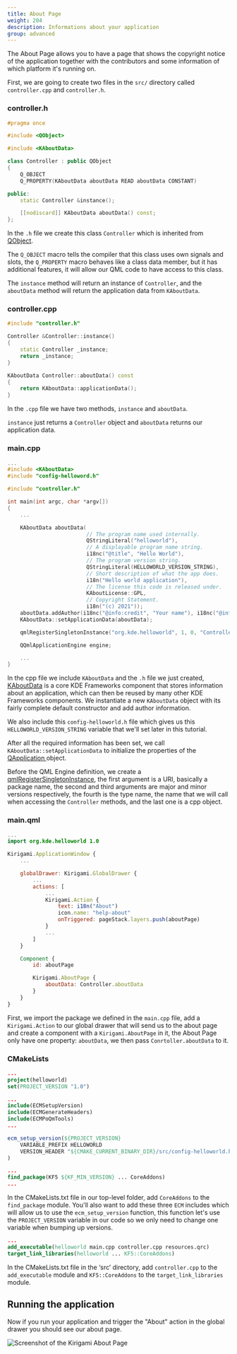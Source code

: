 ```yaml
---
title: About Page
weight: 204
description: Informations about your application
group: advanced
---
```


The About Page allows you to have a page that shows the copyright notice of the application together with the contributors and some information of which platform it's running on.

First, we are going to create two files in the `src/` directory called `controller.cpp` and `controller.h`.

### controller.h
```C++
#pragma once

#include <QObject>

#include <KAboutData>

class Controller : public QObject
{
    Q_OBJECT
    Q_PROPERTY(KAboutData aboutData READ aboutData CONSTANT)

public:
    static Controller &instance();

    [[nodiscard]] KAboutData aboutData() const;
};
```

In the `.h` file we create this class `Controller` which is inherited from [QObject](https://doc.qt.io/qt-5/qobject.html).


The `Q_OBJECT` macro tells the compiler that this class uses own signals and slots, the `Q_PROPERTY` macro behaves like a class data member, but it has additional features, it will allow our QML code to have access to this class.


The `instance` method will return an instance of `Controller`, and the `aboutData` method will return the application data from `KAboutData`.

### controller.cpp

```C++
#include "controller.h"

Controller &Controller::instance()
{
    static Controller _instance;
    return _instance;
}

KAboutData Controller::aboutData() const
{
    return KAboutData::applicationData();
}
```

In the `.cpp` file we have two methods, `instance` and `aboutData`.

`instance` just returns a `Controller` object and `aboutData` returns our application data.

### main.cpp

```C++
...
#include <KAboutData>
#include "config-helloword.h"

#include "controller.h"

int main(int argc, char *argv[])
{
    ...

    KAboutData aboutData(
                         // The program name used internally.
                         QStringLiteral("helloworld"),
                         // A displayable program name string.
                         i18nc("@title", "Hello World"),
                         // The program version string.
                         QStringLiteral(HELLOWORLD_VERSION_STRING),
                         // Short description of what the app does.
                         i18n("Hello world application"),
                         // The license this code is released under.
                         KAboutLicense::GPL,
                         // Copyright Statement.
                         i18n("(c) 2021"));
    aboutData.addAuthor(i18nc("@info:credit", "Your name"), i18nc("@info:credit", "Author Role"), QStringLiteral("your@email.com"), QStringLiteral("https://yourwebsite.com"));
    KAboutData::setApplicationData(aboutData);

    qmlRegisterSingletonInstance("org.kde.helloworld", 1, 0, "Controller", &Controller::instance());

    QQmlApplicationEngine engine;

    ...
}
```

In the cpp file we include `KAboutData` and the `.h` file we just created, [KAboutData](docs:kcoreaddons;KAboutData) is a core KDE Frameworks component that stores information about an application, which can then be reused by many other KDE Frameworks components. We instantiate a new `KAboutData` object with its fairly complete default constructor and add author information.


We also include this `config-helloworld.h` file which gives us this `HELLOWORLD_VERSION_STRING` variable that we'll set later in this tutorial.

After all the required information has been set, we call `KAboutData::setApplicationData` to initialize the properties of the [QApplication ](https://doc.qt.io/qt-5/qapplication.html) object.


Before the QML Engine definition, we create a [qmlRegisterSingletonInstance](https://doc.qt.io/qt-5/qqmlengine.html#qmlRegisterSingletonInstance), the first argument is a URI, basically a package name, the second and third arguments are major and minor versions respectively, the fourth is the type name, the name that we will call when accessing the `Controller` methods, and the last one is a cpp object.


### main.qml

```QML
...
import org.kde.helloworld 1.0

Kirigami.ApplicationWindow {
    ...

    globalDrawer: Kirigami.GlobalDrawer {
        ...
        actions: [
            ...
            Kirigami.Action {
                text: i18n("About")
                icon.name: "help-about"
                onTriggered: pageStack.layers.push(aboutPage)
            }
            ...
        ]
    }

    Component {
        id: aboutPage

        Kirigami.AboutPage {
            aboutData: Controller.aboutData
        }
    }
}
```

First, we import the package we defined in the `main.cpp` file, add a `Kirigami.Action` to our global drawer that will send us to the about page and create a component with a `Kirigami.AboutPage` in it, the About Page only have one property: `aboutData`, we then pass `Conrtoller.aboutData` to it.


### CMakeLists

```CMAKE
...
project(helloworld)
set(PROJECT_VERSION "1.0")

...
include(ECMSetupVersion)
include(ECMGenerateHeaders)
include(ECMPoQmTools)
...

ecm_setup_version(${PROJECT_VERSION}
    VARIABLE_PREFIX HELLOWORLD
    VERSION_HEADER "${CMAKE_CURRENT_BINARY_DIR}/src/config-helloworld.h"
)

...
find_package(KF5 ${KF_MIN_VERSION} ... CoreAddons)
...
```

In the CMakeLists.txt file in our top-level folder, add `CoreAddons` to the `find_package` module. You'll also want to add these three `ECM` includes which will allow us to use the `ecm_setup_version` function, this function let's use the `PROJECT_VERSION` variable in our code so we only need to change one variable when bumping up versions.

```CMAKE
...
add_executable(helloworld main.cpp controller.cpp resources.qrc)
target_link_libraries(helloworld ... KF5::CoreAddons)
```

In the CMakeLists.txt file in the ‘src’ directory, add `controller.cpp` to the `add_executable` module and `KF5::CoreAddons` to the `target_link_libraries` module.

## Running the application

Now if you run your application and trigger the "About" action in the global drawer you should see our about page.

![Screenshot of the Kirigami About Page](about-page.png)
